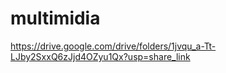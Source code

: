 # multimidia
https://drive.google.com/drive/folders/1jvqu_a-Tt-LJby2SxxQ6zJjd4OZyu1Qx?usp=share_link
